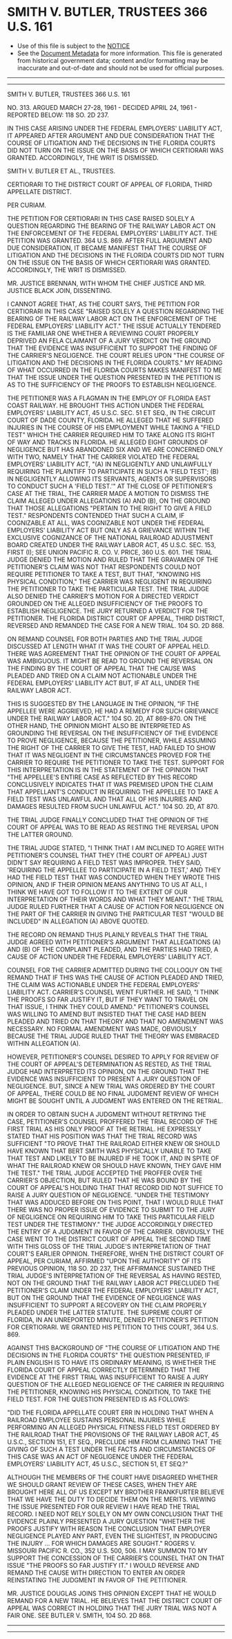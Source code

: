 ---
---

# SMITH V. BUTLER, TRUSTEES 366 U.S. 161

* Use of this file is subject to the [NOTICE](https://github.com/publicdocs/notice/blob/master/NOTICE)
* See the [Document Metadata](../../../) for more information.
  This file is generated from historical government data; content and/or formatting may be inaccurate and out-of-date and should not be used for official purposes.

----------
----------

SMITH V. BUTLER, TRUSTEES 366 U.S. 161

NO. 313.  ARGUED MARCH 27-28, 1961 - DECIDED APRIL 24, 1961 - REPORTED BELOW:  118 SO. 2D 237.

IN THIS CASE ARISING UNDER THE FEDERAL EMPLOYERS' LIABILITY ACT, IT APPEARED AFTER ARGUMENT AND DUE CONSIDERATION THAT THE COURSE OF LITIGATION AND THE DECISIONS IN THE FLORIDA COURTS DID NOT TURN ON THE ISSUE ON THE BASIS OF WHICH CERTIORARI WAS GRANTED.  ACCORDINGLY, THE WRIT IS DISMISSED.

SMITH V. BUTLER ET AL., TRUSTEES.

CERTIORARI TO THE DISTRICT COURT OF APPEAL OF FLORIDA, THIRD APPELLATE DISTRICT.

PER CURIAM.

THE PETITION FOR CERTIORARI IN THIS CASE RAISED SOLELY A QUESTION REGARDING THE BEARING OF THE RAILWAY LABOR ACT ON THE ENFORCEMENT OF THE FEDERAL EMPLOYERS' LIABILITY ACT.  THE PETITION WAS GRANTED.  364 U.S. 869.  AFTER FULL ARGUMENT AND DUE CONSIDERATION, IT BECAME MANIFEST THAT THE COURSE OF LITIGATION AND THE DECISIONS IN THE FLORIDA COURTS DID NOT TURN ON THE ISSUE ON THE BASIS OF WHICH CERTIORARI WAS GRANTED.  ACCORDINGLY, THE WRIT IS DISMISSED.

MR. JUSTICE BRENNAN, WITH WHOM THE CHIEF JUSTICE AND MR. JUSTICE BLACK JOIN, DISSENTING.

I CANNOT AGREE THAT, AS THE COURT SAYS, THE PETITION FOR CERTIORARI IN THIS CASE "RAISED SOLELY A QUESTION REGARDING THE BEARING OF THE RAILWAY LABOR ACT ON THE ENFORCEMENT OF THE FEDERAL EMPLOYERS' LIABILITY ACT."  THE ISSUE ACTUALLY TENDERED IS THE FAMILIAR ONE WHETHER A REVIEWING COURT PROPERLY DEPRIVED AN FELA CLAIMANT OF A JURY VERDICT ON THE GROUND THAT THE EVIDENCE WAS INSUFFICIENT TO SUPPORT THE FINDING OF THE CARRIER'S NEGLIGENCE.  THE COURT RELIES UPON "THE COURSE OF LITIGATION AND THE DECISIONS IN THE FLORIDA COURTS."  MY READING OF WHAT OCCURRED IN THE FLORIDA COURTS MAKES MANIFEST TO ME THAT THE ISSUE UNDER THE QUESTION PRESENTED IN THE PETITION IS AS TO THE SUFFICIENCY OF THE PROOFS TO ESTABLISH NEGLIGENCE.

THE PETITIONER WAS A FLAGMAN IN THE EMPLOY OF FLORIDA EAST COAST RAILWAY.  HE BROUGHT THIS ACTION UNDER THE FEDERAL EMPLOYERS' LIABILITY ACT, 45 U.S.C. SEC. 51 ET SEQ., IN THE CIRCUIT COURT OF DADE COUNTY, FLORIDA.  HE ALLEGED THAT HE SUFFERED INJURIES IN THE COURSE OF HIS EMPLOYMENT WHILE TAKING A "FIELD TEST" WHICH THE CARRIER REQUIRED HIM TO TAKE ALONG ITS RIGHT OF WAY AND TRACKS IN FLORIDA.  HE ALLEGED EIGHT GROUNDS OF NEGLIGENCE BUT HAS ABANDONED SIX AND WE ARE CONCERNED ONLY WITH TWO, NAMELY THAT THE CARRIER VIOLATED THE FEDERAL EMPLOYERS' LIABILITY ACT, "(A) IN NEGLIGENTLY AND UNLAWFULLY REQUIRING THE PLAINTIFF TO PARTICIPATE IN SUCH A 'FIELD TEST'; (B) IN NEGLIGENTLY ALLOWING ITS SERVANTS, AGENTS OR SUPERVISORS TO CONDUCT SUCH A 'FIELD TEST.'"  AT THE CLOSE OF PETITIONER'S CASE AT THE TRIAL, THE CARRIER MADE A MOTION TO DISMISS THE CLAIM ALLEGED UNDER ALLEGATIONS (A) AND (B), ON THE GROUND THAT THOSE ALLEGATIONS "PERTAIN TO THE RIGHT TO GIVE A FIELD TEST."  RESPONDENTS CONTENDED THAT SUCH A CLAIM, IF COGNIZABLE AT ALL, WAS COGNIZABLE NOT UNDER THE FEDERAL EMPLOYERS' LIABILITY ACT BUT ONLY AS A GRIEVANCE WITHIN THE EXCLUSIVE COGNIZANCE OF THE NATIONAL RAILROAD ADJUSTMENT BOARD CREATED UNDER THE RAILWAY LABOR ACT, 45 U.S.C. SEC. 153, FIRST (I); SEE UNION PACIFIC R. CO. V. PRICE, 360 U.S. 601.  THE TRIAL JUDGE DENIED THE MOTION AND RULED THAT THE GRAVAMEN OF THE PETITIONER'S CLAIM WAS NOT THAT RESPONDENTS COULD NOT REQUIRE PETITIONER TO TAKE A TEST, BUT THAT, "KNOWING HIS PHYSICAL CONDITION," THE CARRIER WAS NEGLIGENT IN REQUIRING THE PETITIONER TO TAKE THE PARTICULAR TEST.  THE TRIAL JUDGE ALSO DENIED THE CARRIER'S MOTION FOR A DIRECTED VERDICT GROUNDED ON THE ALLEGED INSUFFICIENCY OF THE PROOFS TO ESTABLISH NEGLIGENCE.  THE JURY RETURNED A VERDICT FOR THE PETITIONER.  THE FLORIDA DISTRICT COURT OF APPEAL, THIRD DISTRICT, REVERSED AND REMANDED THE CASE FOR A NEW TRIAL.  104 SO. 2D 868.

ON REMAND COUNSEL FOR BOTH PARTIES AND THE TRIAL JUDGE DISCUSSED AT LENGTH WHAT IT WAS THE COURT OF APPEAL HELD.  THERE WAS AGREEMENT THAT THE OPINION OF THE COURT OF APPEAL WAS AMBIGUOUS.  IT MIGHT BE READ TO GROUND THE REVERSAL ON THE FINDING BY THE COURT OF APPEAL THAT THE CAUSE WAS PLEADED AND TRIED ON A CLAIM NOT ACTIONABLE UNDER THE FEDERAL EMPLOYERS' LIABILITY ACT BUT, IF AT ALL, UNDER THE RAILWAY LABOR ACT.

THIS IS SUGGESTED BY THE LANGUAGE IN THE OPINION, "IF THE APPELLEE WERE AGGRIEVED, HE HAD A REMEDY FOR SUCH GRIEVANCE UNDER THE RAILWAY LABOR ACT."  104 SO. 2D, AT 869-870.  ON THE OTHER HAND, THE OPINION MIGHT ALSO BE INTERPRETED AS GROUNDING THE REVERSAL ON THE INSUFFICIENCY OF THE EVIDENCE TO PROVE NEGLIGENCE, BECAUSE THE PETITIONER, WHILE ASSUMING THE RIGHT OF THE CARRIER TO GIVE THE TEST, HAD FAILED TO SHOW THAT IT WAS NEGLIGENT IN THE CIRCUMSTANCES PROVED FOR THE CARRIER TO REQUIRE THE PETITIONER TO TAKE THE TEST.  SUPPORT FOR THIS INTERPRETATION IS IN THE STATEMENT OF THE OPINION THAT "THE APPELLEE'S ENTIRE CASE AS REFLECTED BY THIS RECORD CONCLUSIVELY INDICATES THAT IT WAS PREMISED UPON THE CLAIM THAT APPELLANT'S CONDUCT IN REQUIRING THE APPELLEE TO TAKE A FIELD TEST WAS UNLAWFUL AND THAT ALL OF HIS INJURIES AND DAMAGES RESULTED FROM SUCH UNLAWFUL ACT."  104 SO. 2D, AT 870.

THE TRIAL JUDGE FINALLY CONCLUDED THAT THE OPINION OF THE COURT OF APPEAL WAS TO BE READ AS RESTING THE REVERSAL UPON THE LATTER GROUND.

THE TRIAL JUDGE STATED, "I THINK THAT I AM INCLINED TO AGREE WITH PETITIONER'S COUNSEL THAT THEY (THE COURT OF APPEAL) JUST DIDN'T SAY REQUIRING A FIELD TEST WAS IMPROPER.  THEY SAID, 'REQUIRING THE APPELLEE TO PARTICIPATE IN A FIELD TEST,' AND THEY HAD THE FIELD TEST THAT WAS CONDUCTED WHEN THEY WROTE THIS OPINION, AND IF THEIR OPINION MEANS ANYTHING TO US AT ALL, I THINK WE HAVE GOT TO FOLLOW IT TO THE EXTENT OF OUR INTERPRETATION OF THEIR WORDS AND WHAT THEY MEANT."  THE TRIAL JUDGE RULED FURTHER THAT A CAUSE OF ACTION FOR NEGLIGENCE ON THE PART OF THE CARRIER IN GIVING THE PARTICULAR TEST "WOULD BE INCLUDED" IN ALLEGATION (A) ABOVE QUOTED.

THE RECORD ON REMAND THUS PLAINLY REVEALS THAT THE TRIAL JUDGE AGREED WITH PETITIONER'S ARGUMENT THAT ALLEGATIONS (A) AND (B) OF THE COMPLAINT PLEADED, AND THE PARTIES HAD TRIED, A CAUSE OF ACTION UNDER THE FEDERAL EMPLOYERS' LIABILITY ACT.

COUNSEL FOR THE CARRIER ADMITTED DURING THE COLLOQUY ON THE REMAND THAT IF THIS WAS THE CAUSE OF ACTION PLEADED AND TRIED, THE CLAIM WAS ACTIONABLE UNDER THE FEDERAL EMPLOYERS' LIABILITY ACT.  CARRIER'S COUNSEL WENT FURTHER.  HE SAID, "I THINK THE PROOFS SO FAR JUSTIFY IT, BUT IF THEY WANT TO TRAVEL ON THAT ISSUE, I THINK THEY COULD AMEND." PETITIONER'S COUNSEL WAS WILLING TO AMEND BUT INSISTED THAT THE CASE HAD BEEN PLEADED AND TRIED ON THAT THEORY AND THAT NO AMENDMENT WAS NECESSARY.  NO FORMAL AMENDMENT WAS MADE, OBVIOUSLY BECAUSE THE TRIAL JUDGE RULED THAT THE THEORY WAS EMBRACED WITHIN ALLEGATION (A).

HOWEVER, PETITIONER'S COUNSEL DESIRED TO APPLY FOR REVIEW OF THE COURT OF APPEAL'S DETERMINATION AS RESTED, AS THE TRIAL JUDGE HAD INTERPRETED ITS OPINION, ON THE GROUND THAT THE EVIDENCE WAS INSUFFICIENT TO PRESENT A JURY QUESTION OF NEGLIGENCE.  BUT, SINCE A NEW TRIAL WAS ORDERED BY THE COURT OF APPEAL, THERE COULD BE NO FINAL JUDGMENT REVIEW OF WHICH MIGHT BE SOUGHT UNTIL A JUDGMENT WAS ENTERED ON THE RETRIAL.

IN ORDER TO OBTAIN SUCH A JUDGMENT WITHOUT RETRYING THE CASE, PETITIONER'S COUNSEL PROFFERED THE TRIAL RECORD OF THE FIRST TRIAL AS HIS ONLY PROOF AT THE RETRIAL.  HE EXPRESSLY STATED THAT HIS POSITION WAS THAT THE TRIAL RECORD WAS SUFFICIENT "TO PROVE THAT THE RAILROAD EITHER KNEW OR SHOULD HAVE KNOWN THAT BERT SMITH WAS PHYSICALLY UNABLE TO TAKE THAT TEST AND LIKELY TO BE INJURED IF HE TOOK IT, AND IN SPITE OF WHAT THE RAILROAD KNEW OR SHOULD HAVE KNOWN, THEY GAVE HIM THE TEST."  THE TRIAL JUDGE ACCEPTED THE PROFFER OVER THE CARRIER'S OBJECTION, BUT RULED THAT HE WAS BOUND BY THE COURT OF APPEAL'S HOLDING THAT THAT RECORD DID NOT SUFFICE TO RAISE A JURY QUESTION OF NEGLIGENCE.  "UNDER THE TESTIMONY THAT WAS ADDUCED BEFORE ON THIS POINT, THAT I WOULD RULE THAT THERE WAS NO PROPER ISSUE OF EVIDENCE TO SUBMIT TO THE JURY OF NEGLIGENCE ON REQUIRING HIM TO TAKE THIS PARTICULAR FIELD TEST UNDER THE TESTIMONY."  THE JUDGE ACCORDINGLY DIRECTED THE ENTRY OF A JUDGMENT IN FAVOR OF THE CARRIER.  OBVIOUSLY THE CASE WENT TO THE DISTRICT COURT OF APPEAL THE SECOND TIME WITH THIS GLOSS OF THE TRIAL JUDGE'S INTERPRETATION OF THAT COURT'S EARLIER OPINION.  THEREFORE, WHEN THE DISTRICT COURT OF APPEAL, PER CURIAM, AFFIRMED "UPON THE AUTHORITY" OF ITS PREVIOUS OPINION, 118 SO. 2D 237, THE AFFIRMANCE SUSTAINED THE TRIAL JUDGE'S INTERPRETATION OF THE REVERSAL AS HAVING RESTED, NOT ON THE GROUND THAT THE RAILWAY LABOR ACT PRECLUDED THE PETITIONER'S CLAIM UNDER THE FEDERAL EMPLOYERS' LIABILITY ACT, BUT ON THE GROUND THAT THE EVIDENCE OF NEGLIGENCE WAS INSUFFICIENT TO SUPPORT A RECOVERY ON THE CLAIM PROPERLY PLEADED UNDER THE LATTER STATUTE.  THE SUPREME COURT OF FLORIDA, IN AN UNREPORTED MINUTE, DENIED PETITIONER'S PETITION FOR CERTIORARI.  WE GRANTED HIS PETITION TO THIS COURT, 364 U.S. 869.

AGAINST THIS BACKGROUND OF "THE COURSE OF LITIGATION AND THE DECISIONS IN THE FLORIDA COURTS" THE QUESTION PRESENTED, IF PLAIN ENGLISH IS TO HAVE ITS ORDINARY MEANING, IS WHETHER THE FLORIDA COURT OF APPEAL CORRECTLY DETERMINED THAT THE EVIDENCE AT THE FIRST TRIAL WAS INSUFFICIENT TO RAISE A JURY QUESTION OF THE ALLEGED NEGLIGENCE OF THE CARRIER IN REQUIRING THE PETITIONER, KNOWING HIS PHYSICAL CONDITION, TO TAKE THE FIELD TEST.  FOR THE QUESTION PRESENTED IS AS FOLLOWS:

"DID THE FLORIDA APPELLATE COURT ERR IN HOLDING THAT WHEN A RAILROAD EMPLOYEE SUSTAINS PERSONAL INJURIES WHILE PERFORMING AN ALLEGED PHYSICAL FITNESS FIELD TEST ORDERED BY THE RAILROAD THAT THE PROVISIONS OF THE RAILWAY LABOR ACT, 45 U.S.C., SECTION 151, ET SEQ., PRECLUDE HIM FROM CLAIMING THAT THE GIVING OF SUCH A TEST UNDER THE FACTS AND CIRCUMSTANCES OF THIS CASE WAS AN ACT OF NEGLIGENCE UNDER THE FEDERAL EMPLOYERS' LIABILITY ACT, 45 U.S.C., SECTION 51, ET SEQ.?"

ALTHOUGH THE MEMBERS OF THE COURT HAVE DISAGREED WHETHER WE SHOULD GRANT REVIEW OF THESE CASES, WHEN THEY ARE BROUGHT HERE ALL OF US EXCEPT MY BROTHER FRANKFURTER BELIEVE THAT WE HAVE THE DUTY TO DECIDE THEM ON THE MERITS.  VIEWING THE ISSUE PRESENTED FOR OUR REVIEW I HAVE READ THE TRIAL RECORD.   I NEED NOT RELY SOLELY ON MY OWN CONCLUSION THAT THE EVIDENCE PLAINLY PRESENTED A JURY QUESTION "WHETHER THE PROOFS JUSTIFY WITH REASON THE CONCLUSION THAT EMPLOYER NEGLIGENCE PLAYED ANY PART, EVEN THE SLIGHTEST, IN PRODUCING THE INJURY  ...  FOR WHICH DAMAGES ARE SOUGHT."  ROGERS V. MISSOURI PACIFIC R. CO., 352 U.S. 500, 506.  I MAY SUMMON TO MY SUPPORT THE CONCESSION OF THE CARRIER'S COUNSEL THAT ON THAT ISSUE "THE PROOFS SO FAR JUSTIFY IT."  I WOULD REVERSE AND REMAND THE CAUSE WITH DIRECTION TO ENTER AN ORDER REINSTATING THE JUDGMENT IN FAVOR OF THE PETITIONER.

MR. JUSTICE DOUGLAS JOINS THIS OPINION EXCEPT THAT HE WOULD REMAND FOR A NEW TRIAL.  HE BELIEVES THAT THE DISTRICT COURT OF APPEAL WAS CORRECT IN HOLDING THAT THE JURY TRIAL WAS NOT A FAIR ONE.  SEE BUTLER V. SMITH, 104 SO. 2D 868.


----------
----------

